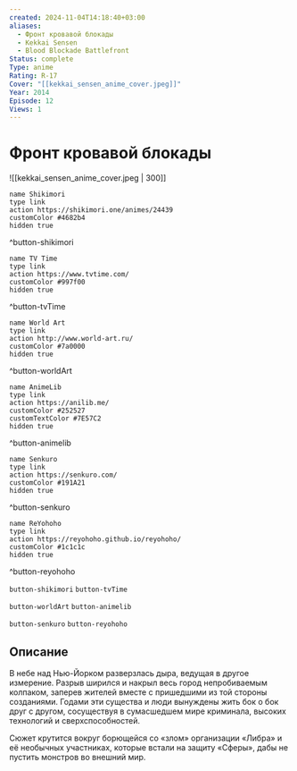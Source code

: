 ```yaml
---
created: 2024-11-04T14:18:40+03:00
aliases:
  - Фронт кровавой блокады
  - Kekkai Sensen
  - Blood Blockade Battlefront
Status: complete
Type: anime
Rating: R-17
Cover: "[[kekkai_sensen_anime_cover.jpeg]]"
Year: 2014
Episode: 12
Views: 1
---
```


# Фронт кровавой блокады

![[kekkai_sensen_anime_cover.jpeg | 300]]

```button
name Shikimori
type link
action https://shikimori.one/animes/24439
customColor #4682b4
hidden true
```
^button-shikimori

```button
name TV Time
type link
action https://www.tvtime.com/
customColor #997f00
hidden true
```
^button-tvTime

```button
name World Art
type link
action http://www.world-art.ru/
customColor #7a0000
hidden true
```
^button-worldArt

```button
name AnimeLib
type link
action https://anilib.me/
customColor #252527
customTextColor #7E57C2
hidden true
```
^button-animelib

```button
name Senkuro
type link
action https://senkuro.com/
customColor #191A21
hidden true
```
^button-senkuro

```button
name ReYohoho
type link
action https://reyohoho.github.io/reyohoho/
customColor #1c1c1c
hidden true
```
^button-reyohoho

`button-shikimori` `button-tvTime`

`button-worldArt` `button-animelib`

`button-senkuro` `button-reyohoho`

## Описание

В небе над Нью-Йорком разверзлась дыра, ведущая в другое измерение. Разрыв ширился и накрыл весь город непробиваемым колпаком, заперев жителей вместе с пришедшими из той стороны созданиями. Годами эти существа и люди вынуждены жить бок о бок друг с другом, сосуществуя в сумасшедшем мире криминала, высоких технологий и сверхспособностей.

Сюжет крутится вокруг борющейся со «злом» организации «Либра» и её необычных участниках, которые встали на защиту «Сферы», дабы не пустить монстров во внешний мир.
